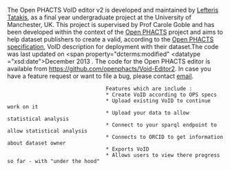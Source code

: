The Open PHACTS VoID editor v2 is developed and maintained by <a
                                    href="http://ltatakis.com" target="_blank"
                                    rel="dcterms:creator doap:maintainer">Lefteris Tatakis</a>, as a final year
                                undergraduate project at the University of Manchester, UK.
This project is supervised by Prof Carole Goble and has been developed within the context
                                of the <a href="http://www.openphacts.com/" target="_blank">Open PHACTS</a> project and
                                aims to help dataset publishers to create a valid, according to the <a
                                        href="http://www.openphacts.org/specs/2013/WD-datadesc-20130912/"
                                        target="_blank">Open PHACTS specification</a>, VoID description for deployment
                                with their dataset.The code was last updated on <span property="dcterms:modified"
                                <datatype
                                ="xsd:date">December 2013</datatype> </span>. The code for the Open PHACTS editor is
                                available from <a href="https://github.com/openphacts/Void-Editor2" target="_blank">
                                    https://github.com/openphacts/Void-Editor2</a>.
                                In case you have a feature request or want to file a bug, please contact <a
                                    href="mailto:eleftherios.tatakis@student.manchester.com">email</a>.
									
									Features which are include :
									* Create VoID according to OPS specs
									* Upload existing VoID to continue work on it
									* Upload your data to allow statistical analysis
									* Connect to your sparql endpoint to allow statistical analysis
									* Connects to ORCID to get information about dataset owner
									* Exports VoID
									* Allows users to view there progress so far - with "under the hood"
									
 